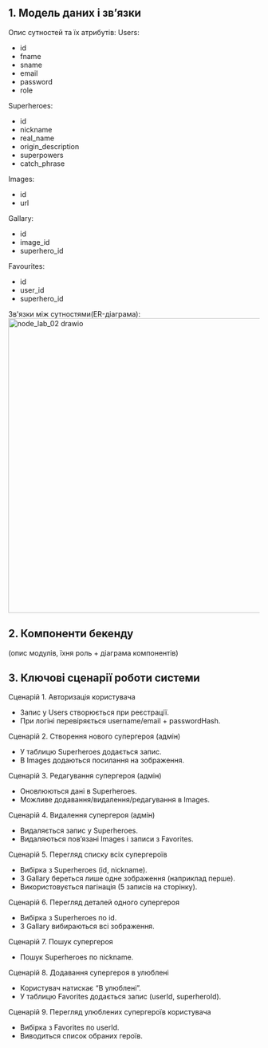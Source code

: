 ## 1. Модель даних і зв’язки 
Опис сутностей та їх атрибутів:
Users:
- id
- fname
- sname
- email
- password
- role

Superheroes:
- id
- nickname
- real_name
- origin_description
- superpowers
- catch_phrase

Images:
- id
- url

Gallary:
- id
- image_id
- superhero_id

Favourites:
- id
- user_id
- superhero_id

Зв'язки між сутностями(ER-діаграма):
<img width="957" height="591" alt="node_lab_02 drawio" src="https://github.com/user-attachments/assets/c0c6a14d-7b58-4f2e-bb55-b539d4273215" />

## 2. Компоненти бекенду
(опис модулів, їхня роль + діаграма компонентів)

## 3. Ключові сценарії роботи системи
Сценарій 1. Авторизація користувача
- Запис у Users створюється при реєстрації.
- При логіні перевіряється username/email + passwordHash.

Сценарій 2. Створення нового супергероя (адмін)
- У таблицю Superheroes додається запис.
- В Images додаються посилання на зображення.

Сценарій 3. Редагування супергероя (адмін)
- Оновлюються дані в Superheroes.
- Можливе додавання/видалення/редагування в Images.

Сценарій 4. Видалення супергероя (адмін)
- Видаляється запис у Superheroes.
- Видаляються пов’язані Images і записи з Favorites.

Сценарій 5. Перегляд списку всіх супергероїв
- Вибірка з Superheroes (id, nickname).
- З Gallary береться лише одне зображення (наприклад перше).
- Використовується пагінація (5 записів на сторінку).

Сценарій 6. Перегляд деталей одного супергероя
- Вибірка з Superheroes по id.
- З Gallary вибираються всі зображення.

Сценарій 7. Пошук супергероя
- Пошук Superheroes по nickname.

Сценарій 8. Додавання супергероя в улюблені
- Користувач натискає “В улюблені”.
- У таблицю Favorites додається запис (userId, superheroId).

Сценарій 9. Перегляд улюблених супергероїв користувача
- Вибірка з Favorites по userId.
- Виводиться список обраних героїв.

